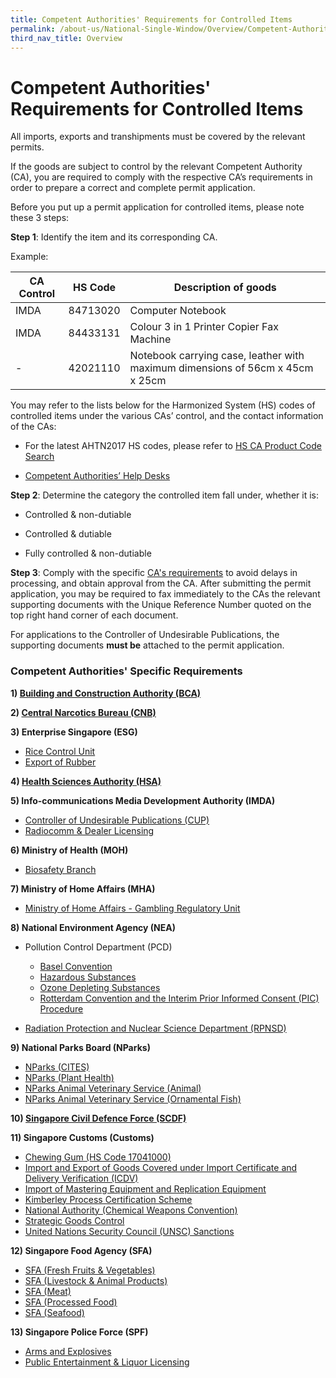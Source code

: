 ```yaml
---
title: Competent Authorities' Requirements for Controlled Items
permalink: /about-us/National-Single-Window/Overview/Competent-Authorities-Requirements
third_nav_title: Overview
---
```

# Competent Authorities' Requirements for Controlled Items

All imports, exports and transhipments must be covered by the relevant permits.

If the goods are subject to control by the relevant Competent Authority (CA), you are required to comply with the respective CA’s requirements in order to prepare a correct and complete permit application.

Before you put up a permit application for controlled items, please note these 3 steps:

**Step 1**: Identify the item and its corresponding CA.

Example:

|  CA Control | HS Code  |  Description of goods |
|---|---|---|
| IMDA  |  84713020 |  Computer Notebook|
| IMDA  | 84433131  |  Colour 3 in 1 Printer Copier Fax Machine |
| -  | 42021110  | Notebook carrying case, leather with maximum dimensions of 56cm x 45cm x 25cm  |


You may refer to the lists below for the Harmonized System (HS) codes of controlled items under the various CAs’ control, and the contact information of the CAs:

-   For the latest AHTN2017 HS codes, please refer to [HS CA Product Code Search](https://www.tradenet.gov.sg/tradenet/portlets/search/searchHSCA/searchInitHSCA.do)
    
-   [Competent Authorities’ Help Desks](https://www.customs.gov.sg/-/media/cus/files/about-us/annexes-and-appendices/annex-e---ca-helpdesk-list.pdf?la=en&hash=389D47ADFB0ABE83173CF4BAA6308C9466AF067F)
    

**Step 2**: Determine the category the controlled item fall under, whether it is:

-   Controlled & non-dutiable
    
-   Controlled & dutiable
    
-   Fully controlled & non-dutiable
    

**Step 3**: Comply with the specific [CA's requirements](https://www.customs.gov.sg/-/media/cus/files/about-us/annexes-and-appendices/annex-d---competent-authorities-requirements.pdf?la=en&hash=057440FE313CE92B2EDFD74E5E173D0CD9DEAD70) to avoid delays in processing, and obtain approval from the CA.
After submitting the permit application, you may be required to fax immediately to the CAs the relevant supporting documents with the Unique Reference Number quoted on the top right hand corner of each document.

For applications to the Controller of Undesirable Publications, the supporting documents **must be** attached to the permit application.

### Competent Authorities' Specific Requirements

**1)  [Building and Construction Authority (BCA)](/about-us/national-single-window/overview/competent-authorities-requirements/BCA)**

**2)  [Central Narcotics Bureau (CNB)](/about-us/national-single-window/overview/competent-authorities-requirements/CNB)**

**3) Enterprise Singapore (ESG)**

-   [Rice Control Unit](/about-us/national-single-window/overview/competent-authorities-requirements/ESG-Rice)
-   [Export of Rubber](/about-us/national-single-window/overview/competent-authorities-requirements/ESG-Rubber)

**4)  [Health Sciences Authority (HSA)](/about-us/national-single-window/overview/competent-authorities-requirements-for-controlled-items/has)**

**5) Info-communications Media Development Authority (IMDA)**

-   [Controller of Undesirable Publications (CUP)](/about-us/national-single-window/overview/competent-authorities-requirements/CUP)
-   [Radiocomm & Dealer Licensing](/about-us/national-single-window/overview/competent-authorities-requirements/imda-radiocomm-and-dealer-licensing)

**6) Ministry of Health (MOH)**

-   [Biosafety Branch](/about-us/national-single-window/overview/competent-authorities-requirements/ministry-of-health---biosafety-branch)

**7) Ministry of Home Affairs (MHA)**

-   [Ministry of Home Affairs - Gambling Regulatory Unit](/about-us/national-single-window/overview/competent-authorities-requirements/singapore-police-force---public-entertainment-liquor-licensing)

**8) National Environment Agency (NEA)**

-   Pollution Control Department (PCD)
    
    -   [Basel Convention](/about-us/national-single-window/overview/competent-authorities-requirements/Basel-convention)
    -   [Hazardous Substances](/about-us/national-single-window/overview/competent-authorities-requirements/hazardous-substances)
    -   [Ozone Depleting Substances](/about-us/national-single-window/overview/competent-authorities-requirements/national-environment-agency---pollution-control-department-ozone-depleting-substances)
    -   [Rotterdam Convention and the Interim Prior Informed Consent (PIC) Procedure](/about-us/national-single-window/overview/competent-authorities-requirements/national-environment-agency---pollution-control-department-rotterdam-convention-pic-procedure)
-   [Radiation Protection and Nuclear Science Department (RPNSD)](/about-us/national-single-window/overview/competent-authorities-requirements/national-environment-agency---radiation-protection-and-nuclear-science-department-rpnsd)

**9) National Parks Board (NParks)**

-   [NParks (CITES)](/about-us/national-single-window/overview/competent-authorities-requirements/Nparks-Cites)
-   [NParks (Plant Health)](/about-us/national-single-window/overview/competent-authorities-requirements/Nparks-PlantHealth)
-   [NParks Animal Veterinary Service (Animal)](/about-us/national-single-window/overview/competent-authorities-requirements/AVS-Animals)
-   [NParks Animal Veterinary Service (Ornamental Fish)](/about-us/national-single-window/overview/competent-authorities-requirements/AVS-Fish)

**10)  [Singapore Civil Defence Force (SCDF)](/about-us/national-single-window/overview/competent-authorities-requirements/SCDF)**

**11) Singapore Customs (Customs)**

-   [Chewing Gum (HS Code 17041000)](/about-us/national-single-window/overview/competent-authorities-requirements/Chewing-gum)
-   [Import and Export of Goods Covered under Import Certificate and Delivery Verification (ICDV)](/about-us/national-single-window/overview/competent-authorities-requirements/icdv)
-   [Import of Mastering Equipment and Replication Equipment](/about-us/national-single-window/overview/competent-authorities-requirements/singapore-customs---import-of-mastering-equipment-and-replication-equipment)
-   [Kimberley Process Certification Scheme](/about-us/national-single-window/overview/competent-authorities-requirements/singapore-customs---kimberley-process-certification-scheme)
-   [National Authority (Chemical Weapons Convention)](/about-us/national-single-window/overview/competent-authorities-requirements/CArequirements.docx)
-   [Strategic Goods Control](/businesses/strategic-goods-control/overview)
-   [United Nations Security Council (UNSC) Sanctions](/businesses/united-nations-security-council-sanctions/)

**12) Singapore Food Agency (SFA)**

-   [SFA (Fresh Fruits & Vegetables)](/about-us/national-single-window/overview/competent-authorities-requirements/SFA-Fruits-and-Vegetables)
-   [SFA (Livestock & Animal Products)](/about-us/national-single-window/overview/competent-authorities-requirements/SFA-Livestocks)
-   [SFA (Meat)](/about-us/national-single-window/overview/competent-authorities-requirements/SFA-Meat)
-   [SFA (Processed Food)](/about-us/national-single-window/overview/competent-authorities-requirements/SFA-Processed-Food)
-   [SFA (Seafood)](/about-us/national-single-window/overview/competent-authorities-requirements/SFA-Seafood)

**13) Singapore Police Force (SPF)**

-   [Arms and Explosives](/about-us/national-single-window/overview/competent-authorities-requirements/Arms-and-explosives)
-   [Public Entertainment & Liquor Licensing](/about-us/national-single-window/overview/competent-authorities-requirements/GRU)



